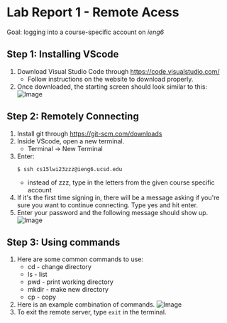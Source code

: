 # Lab Report 1 - Remote Acess
Goal: logging into a course-specific account on *ieng6*

## Step 1: Installing VScode
1. Download Visual Studio Code through https://code.visualstudio.com/
   * Follow instructions on the website to download properly.
3. Once downloaded, the starting screen should look similar to this:
   ![Image](cse15l-lab-reports/blob/main/VSCodeStartScreen.png)

## Step 2: Remotely Connecting
1. Install git through https://git-scm.com/downloads
2. Inside VScode, open a new terminal.
   * Terminal -> New Terminal
3. Enter: 
   ```
   $ ssh cs15lwi23zzz@ieng6.ucsd.edu
   ```
   * instead of zzz, type in the letters from the given course specific account
4. If it's the first time signing in, there will be a message asking if you're sure you want to continue connecting. Type yes and hit enter.
5. Enter your password and the following message should show up.
   ![Image](cse15l-lab-reports/main/RemoteServerConnection.png)

## Step 3: Using commands
1. Here are some common commands to use:
   * cd - change directory
   * ls - list
   * pwd - print working directory
   * mkdir - make new directory
   * cp - copy
2. Here is an example combination of commands.
   ![Image](cse15l-lab-reports/blob/main/ExampleCommands.png)
3. To exit the remote server, type ```exit``` in the terminal.


 
   
